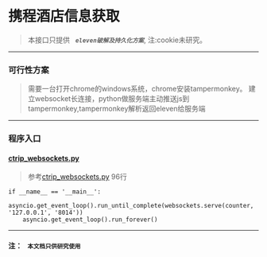 # 携程酒店信息获取

>  本接口只提供 ___` eleven破解及持久化方案`___, 注:cookie未研究。
---

### 可行性方案 
> 需要一台打开chrome的windows系统，chrome安装tampermonkey。
> 建立websocket长连接，python做服务端主动推送js到tampermonkey,tampermonkey解析返回eleven给服务端



---
###  程序入口
####  [ctrip_websockets.py](./ctrip_websockets.py)
> 参考[ctrip_websockets.py](./ctrip_websockets.py)
> 96行 

    if __name__ == '__main__':
        asyncio.get_event_loop().run_until_complete(websockets.serve(counter, '127.0.0.1', '8014'))
        asyncio.get_event_loop().run_forever()  
---
#### 注： ` 本文档只供研究使用` 
